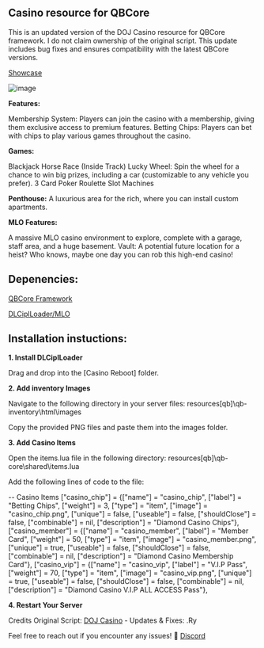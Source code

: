## Casino resource for QBCore

This is an updated version of the DOJ Casino resource for QBCore framework. I do not claim ownership of the original script. 
This update includes bug fixes and ensures compatibility with the latest QBCore versions.

[Showcase](https://www.youtube.com/watch?v=pu8Aoxo3RC8&ab_channel=Ry)

![image](https://github.com/user-attachments/assets/f0e8f06b-dffe-4124-b1a4-060ad6b66b84)

**Features:**

Membership System: Players can join the casino with a membership, giving them exclusive access to premium features.
Betting Chips: Players can bet with chips to play various games throughout the casino.

**Games:**

Blackjack
Horse Race (Inside Track)
Lucky Wheel: Spin the wheel for a chance to win big prizes, including a car (customizable to any vehicle you prefer).
3 Card Poker
Roulette
Slot Machines

**Penthouse:** A luxurious area for the rich, where you can install custom apartments.

**MLO Features:**

A massive MLO casino environment to explore, complete with a garage, staff area, and a huge basement.
Vault: A potential future location for a heist? Who knows, maybe one day you can rob this high-end casino!

## Depenencies:

[QBCore Framework](https://github.com/qbcore-framework)

[DLCiplLoader/MLO](https://github.com/RyFiction/DLCiplLoader)

## Installation instuctions:

**1. Install DLCiplLoader**

Drag and drop into the [Casino Reboot] folder.

**2. Add inventory Images**

Navigate to the following directory in your server files:
resources\[qb]\qb-inventory\html\images

Copy the provided PNG files and paste them into the images folder.

**3. Add Casino Items**

Open the items.lua file in the following directory:
resources\[qb]\qb-core\shared\items.lua

Add the following lines of code to the file:

-- Casino Items
["casino_chip"]              = {["name"] = "casino_chip",            ["label"] = "Betting Chips",       ["weight"] = 3,         ["type"] = "item",      ["image"] = "casino_chip.png",              ["unique"] = false,     ["useable"] = false,    ["shouldClose"] = false,   ["combinable"] = nil,   ["description"] = "Diamond Casino Chips"},
["casino_member"]            = {["name"] = "casino_member",          ["label"] = "Member Card",         ["weight"] = 50,        ["type"] = "item",      ["image"] = "casino_member.png",            ["unique"] = true,      ["useable"] = false,    ["shouldClose"] = false,   ["combinable"] = nil,   ["description"] = "Diamond Casino Membership Card"},
["casino_vip"]               = {["name"] = "casino_vip",             ["label"] = "V.I.P Pass",          ["weight"] = 70,        ["type"] = "item",      ["image"] = "casino_vip.png",               ["unique"] = true,      ["useable"] = false,    ["shouldClose"] = false,   ["combinable"] = nil,   ["description"] = "Diamond Casino V.I.P ALL ACCESS Pass"},

**4. Restart Your Server**

Credits
Original Script: [DOJ Casino](https://github.com/dojwun/doj-casino/tree/92a5d5e76f1c6c900ae41d61872fec5d10696d86) -
Updates & Fixes: .Ry

Feel free to reach out if you encounter any issues! 🎲
[Discord](https://discord.gg/CSvx3SvxAq)
